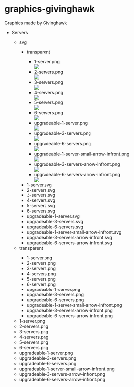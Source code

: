 # graphics-givinghawk
Graphics made by Givinghawk

<ul>
<li>Servers</li>
<ul>
  <li>svg</li>
  <ul>
    <li>transparent</li>
  <ul>
    <li>  1-server.png</li> <img src="https://github.com/FOSSBilling/graphics-givinghawk/blob/main/Servers/svg/transparent/1-server.png?raw=true">
<li>2-servers.png</li> <img src="https://github.com/FOSSBilling/graphics-givinghawk/blob/main/Servers/svg/transparent/2-servers.png">
<li>3-servers.png</li> <img src="https://github.com/FOSSBilling/graphics-givinghawk/blob/main/Servers/svg/transparent/3-servers.png">
<li>4-servers.png</li> <img src="https://github.com/FOSSBilling/graphics-givinghawk/blob/main/Servers/svg/transparent/4-servers.png">
<li>5-servers.png</li> <img src="https://github.com/FOSSBilling/graphics-givinghawk/blob/main/Servers/svg/transparent/5-servers.png">
<li>6-servers.png</li> <img src="https://github.com/FOSSBilling/graphics-givinghawk/blob/main/Servers/svg/transparent/6-servers.png">
<li>upgradeable-1-server.png</li> <img src="https://github.com/FOSSBilling/graphics-givinghawk/blob/main//Servers/svg/transparent/upgradeable-1-server.png">
<li>upgradeable-3-servers.png</li> <img src="https://github.com/FOSSBilling/graphics-givinghawk/blob/main//Servers/svg/transparent/upgradeable-3-servers.png">
<li>upgradeable-6-servers.png</li> <img src="https://github.com/FOSSBilling/graphics-givinghawk/blob/main//Servers/svg/transparent/upgradeable-6-servers.png">
<li>upgradeable-1-server-small-arrow-infront.png</li> <img src="https://github.com/FOSSBilling/graphics-givinghawk/blob/main//Servers/svg/transparent/upgradeable-1-server-small-arrow-infront.png">
<li>upgradeable-3-servers-arrow-infront.png</li> <img src="https://github.com/FOSSBilling/graphics-givinghawk/blob/main/Servers/svg/transparent/upgradeable-3-servers-arrow-infront.png)">
<li>upgradeable-6-servers-arrow-infront.png</li> <img src="https://github.com/FOSSBilling/graphics-givinghawk/blob/main/Servers/svg/transparent/upgradeable-6-servers-arrow-infront.png)">
  </ul>
    <li>  1-server.svg</li>
<li>2-servers.svg</li>
<li>3-servers.svg</li>
<li>4-servers.svg</li>
<li>5-servers.svg</li>
<li>6-servers.svg</li>
<li>upgradeable-1-server.svg</li>
<li>upgradeable-3-servers.svg</li>
<li>upgradeable-6-servers.svg</li>
<li>upgradeable-1-server-small-arrow-infront.svg</li>
<li>upgradeable-3-servers-arrow-infront.svg</li>
<li>upgradeable-6-servers-arrow-infront.svg</li>
  </ul>
  <li>transparent</li>
  <ul>
    <li>  1-server.png</li>
<li>2-servers.png</li>
<li>3-servers.png</li>
<li>4-servers.png</li>
<li>5-servers.png</li>
<li>6-servers.png</li>
<li>upgradeable-1-server.png</li>
<li>upgradeable-3-servers.png</li>
<li>upgradeable-6-servers.png</li>
<li>upgradeable-1-server-small-arrow-infront.png</li>
<li>upgradeable-3-servers-arrow-infront.png</li>
<li>upgradeable-6-servers-arrow-infront.png</li>
  </ul>
    
<li>  1-server.png</li>
<li>2-servers.png</li>
<li>3-servers.png</li>
<li>4-servers.png</li>
<li>5-servers.png</li>
<li>6-servers.png</li>
<li>upgradeable-1-server.png</li>
<li>upgradeable-3-servers.png</li>
<li>upgradeable-6-servers.png</li>
<li>upgradeable-1-server-small-arrow-infront.png</li>
<li>upgradeable-3-servers-arrow-infront.png</li>
<li>upgradeable-6-servers-arrow-infront.png</li>

</ul>
</ul>
